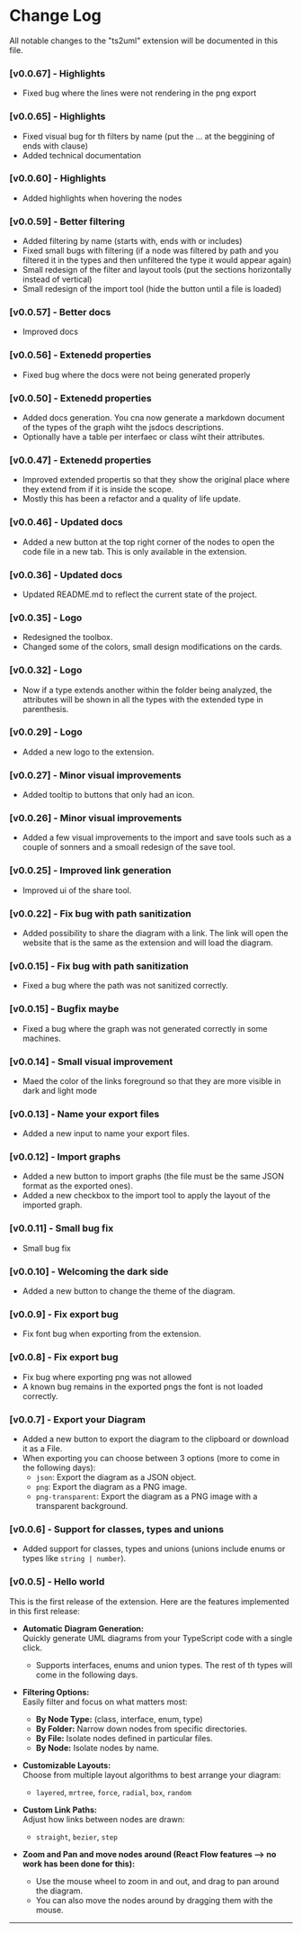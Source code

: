 # Change Log

All notable changes to the "ts2uml" extension will be documented in this file.

### [v0.0.67] - Highlights

- Fixed bug where the lines were not rendering in the png export

### [v0.0.65] - Highlights

- Fixed visual bug for th filters by name (put the ... at the beggining of ends with clause)
- Added technical documentation

### [v0.0.60] - Highlights

- Added highlights when hovering the nodes

### [v0.0.59] - Better filtering

- Added filtering by name (starts with, ends with or includes)
- Fixed small bugs with filtering (if a node was filtered by path and you filtered it in the types and then unfiltered the type it would appear again)
- Small redesign of the filter and layout tools (put the sections horizontally instead of vertical)
- Small redesign of the import tool (hide the button until a file is loaded)

### [v0.0.57] - Better docs

- Improved docs

### [v0.0.56] - Extenedd properties 

- Fixed bug where the docs were not being generated properly

### [v0.0.50] - Extenedd properties 

- Added docs generation. You cna now generate a markdown document of the types of the graph wiht the jsdocs descriptions.
- Optionally have a table per interfaec or class wiht their attributes.

### [v0.0.47] - Extenedd properties 

- Improved extended propertis so that they show the original place where they extend from if it is inside the scope.
- Mostly this has been a refactor and a quality of life update.

### [v0.0.46] - Updated docs 

- Added a new button at the top right corner of the nodes to open the code file in a new tab. This is only available in the extension.

### [v0.0.36] - Updated docs 

- Updated README.md to reflect the current state of the project.

### [v0.0.35] - Logo

- Redesigned the toolbox.
- Changed some of the colors, small design modifications on the cards.

### [v0.0.32] - Logo

- Now if a type extends another within the folder being analyzed, the attributes will be shown in all the types with the extended type in parenthesis.

### [v0.0.29] - Logo

- Added a new logo to the extension.

### [v0.0.27] - Minor visual improvements

- Added tooltip to buttons that only had an icon.

### [v0.0.26] - Minor visual improvements

- Added a few visual improvements to the import and save tools such as a couple of sonners and a smoall redesign of the save tool.

### [v0.0.25] - Improved link generation

- Improved ui of the share tool.

### [v0.0.22] - Fix bug with path sanitization

- Added possibility to share the diagram with a link. The link will open the website that is the same as the extension and will load the diagram.

### [v0.0.15] - Fix bug with path sanitization

- Fixed a bug where the path was not sanitized correctly.

### [v0.0.15] - Bugfix maybe

- Fixed a bug where the graph was not generated correctly in some machines.

### [v0.0.14] - Small visual improvement

- Maed the color of the links foreground so that they are more visible in dark and light mode

### [v0.0.13] - Name your export files

- Added a new input to name your export files.

### [v0.0.12] - Import graphs

- Added a new button to import graphs (the file must be the same JSON format as the exported ones).
- Added a new checkbox to the import tool to apply the layout of the imported graph.

### [v0.0.11] - Small bug fix

- Small bug fix

### [v0.0.10] - Welcoming the dark side

- Added a new button to change the theme of the diagram.

### [v0.0.9] - Fix export bug

- Fix font bug when exporting from the extension.

### [v0.0.8] - Fix export bug

- Fix bug where exporting png was not allowed
- A known bug remains in the exported pngs the font is not loaded correctly.

### [v0.0.7] - Export your Diagram

- Added a new button to export the diagram to the clipboard or download it as a File.
- When exporting you can choose between 3 options (more to come in the following days):
  - `json`: Export the diagram as a JSON object.
  - `png`: Export the diagram as a PNG image.
  - `png-transparent`: Export the diagram as a PNG image with a transparent background.

### [v0.0.6] - Support for classes, types and unions

- Added support for classes, types and unions (unions include enums or types like `string | number`).

### [v0.0.5] - Hello world

This is the first release of the extension.
Here are the features implemented in this first release:
- **Automatic Diagram Generation:**  
  Quickly generate UML diagrams from your TypeScript code with a single click.
  - Supports interfaces, enums and union types. The rest of th types will come in the following days.

- **Filtering Options:**  
  Easily filter and focus on what matters most:
  - **By Node Type:** (class, interface, enum, type)
  - **By Folder:** Narrow down nodes from specific directories.
  - **By File:** Isolate nodes defined in particular files.
  - **By Node:** Isolate nodes by name.

- **Customizable Layouts:**  
  Choose from multiple layout algorithms to best arrange your diagram:
  - `layered`, `mrtree`, `force`, `radial`, `box`, `random`

- **Custom Link Paths:**  
  Adjust how links between nodes are drawn:
  - `straight`, `bezier`, `step`

- **Zoom and Pan and move nodes around (React Flow features --> no work has been done for this):**  
    - Use the mouse wheel to zoom in and out, and drag to pan around the diagram.
    - You can also move the nodes around by dragging them with the mouse.
---